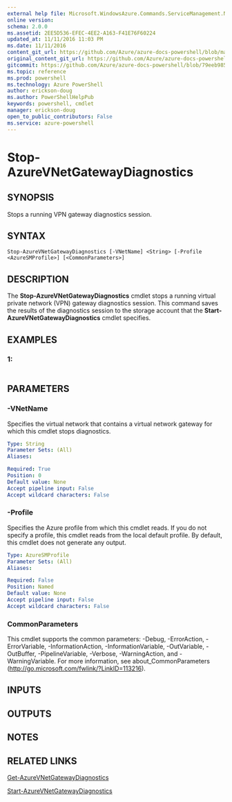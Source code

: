 ```yaml
---
external help file: Microsoft.WindowsAzure.Commands.ServiceManagement.Network.dll-Help.xml
online version: 
schema: 2.0.0
ms.assetid: 2EE5D536-EFEC-4EE2-A163-F41E76F60224
updated_at: 11/11/2016 11:03 PM
ms.date: 11/11/2016
content_git_url: https://github.com/Azure/azure-docs-powershell/blob/master/azureps-cmdlets-docs/ServiceManagement/Azure.Networking/v3.0.0/Stop-AzureVNetGatewayDiagnostics.md
original_content_git_url: https://github.com/Azure/azure-docs-powershell/blob/master/azureps-cmdlets-docs/ServiceManagement/Azure.Networking/v3.0.0/Stop-AzureVNetGatewayDiagnostics.md
gitcommit: https://github.com/Azure/azure-docs-powershell/blob/79eeb985ea480979357fb4695832a0c3d29a48bf/azureps-cmdlets-docs/ServiceManagement/Azure.Networking/v3.0.0/Stop-AzureVNetGatewayDiagnostics.md
ms.topic: reference
ms.prod: powershell
ms.technology: Azure PowerShell
author: erickson-doug
ms.author: PowerShellHelpPub
keywords: powershell, cmdlet
manager: erickson-doug
open_to_public_contributors: False
ms.service: azure-powershell
---
```


# Stop-AzureVNetGatewayDiagnostics

## SYNOPSIS
Stops a running VPN gateway diagnostics session.

## SYNTAX

```
Stop-AzureVNetGatewayDiagnostics [-VNetName] <String> [-Profile <AzureSMProfile>] [<CommonParameters>]
```

## DESCRIPTION
The **Stop-AzureVNetGatewayDiagnostics** cmdlet stops a running virtual private network (VPN) gateway diagnostics session.
This command saves the results of the diagnostics session to the storage account that the **Start-AzureVNetGatewayDiagnostics** cmdlet specifies.

## EXAMPLES

### 1:
```

```

## PARAMETERS

### -VNetName
Specifies the virtual network that contains a virtual network gateway for which this cmdlet stops diagnostics.

```yaml
Type: String
Parameter Sets: (All)
Aliases: 

Required: True
Position: 0
Default value: None
Accept pipeline input: False
Accept wildcard characters: False
```

### -Profile
Specifies the Azure profile from which this cmdlet reads. 
If you do not specify a profile, this cmdlet reads from the local default profile.
By default, this cmdlet does not generate any output.

```yaml
Type: AzureSMProfile
Parameter Sets: (All)
Aliases: 

Required: False
Position: Named
Default value: None
Accept pipeline input: False
Accept wildcard characters: False
```

### CommonParameters
This cmdlet supports the common parameters: -Debug, -ErrorAction, -ErrorVariable, -InformationAction, -InformationVariable, -OutVariable, -OutBuffer, -PipelineVariable, -Verbose, -WarningAction, and -WarningVariable. For more information, see about_CommonParameters (http://go.microsoft.com/fwlink/?LinkID=113216).

## INPUTS

## OUTPUTS

## NOTES

## RELATED LINKS

[Get-AzureVNetGatewayDiagnostics](xref:ServiceManagement/Azure.Networking/v3.0.0/Get-AzureVNetGatewayDiagnostics.md)

[Start-AzureVNetGatewayDiagnostics](xref:ServiceManagement/Azure.Networking/v3.0.0/Start-AzureVNetGatewayDiagnostics.md)


